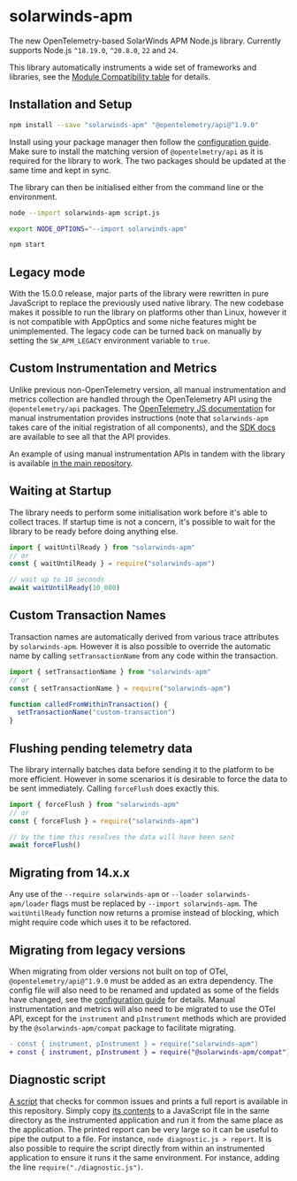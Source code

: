 # solarwinds-apm

The new OpenTelemetry-based SolarWinds APM Node.js library. Currently supports Node.js `^18.19.0`, `^20.8.0`, `22` and `24`.

This library automatically instruments a wide set of frameworks and libraries, see the [Module Compatibility table](../instrumentations/COMPATIBILITY.md) for details.

## Installation and Setup

```sh
npm install --save "solarwinds-apm" "@opentelemetry/api@^1.9.0"
```

Install using your package manager then follow the [configuration guide](./CONFIGURATION.md). Make sure to install the matching version of `@opentelmetry/api` as it is required for the library to work. The two packages should be updated at the same time and kept in sync.

The library can then be initialised either from the command line or the environment.

```sh
node --import solarwinds-apm script.js
```

```sh
export NODE_OPTIONS="--import solarwinds-apm"

npm start
```

## Legacy mode

With the 15.0.0 release, major parts of the library were rewritten in pure JavaScript to replace the previously used native library. The new codebase makes it possible to run the library on platforms other than Linux, however it is not compatible with AppOptics and some niche features might be unimplemented. The legacy code can be turned back on manually by setting the `SW_APM_LEGACY` environment variable to `true`.

## Custom Instrumentation and Metrics

Unlike previous non-OpenTelemetry version, all manual instrumentation and metrics collection are handled through the OpenTelemetry API using the `@opentelemetry/api` packages. The [OpenTelemetry JS documentation](https://opentelemetry.io/docs/instrumentation/js/manual/) for manual instrumentation provides instructions (note that `solarwinds-apm` takes care of the initial registration of all components), and the [SDK docs](https://open-telemetry.github.io/opentelemetry-js/modules/_opentelemetry_api.html) are available to see all that the API provides.

An example of using manual instrumentation APIs in tandem with the library is available [in the main repository](../../examples/hello-manual).

## Waiting at Startup

The library needs to perform some initialisation work before it's able to collect traces. If startup time is not a concern, it's possible to wait for the library to be ready before doing anything else.

```ts
import { waitUntilReady } from "solarwinds-apm"
// or
const { waitUntilReady } = require("solarwinds-apm")

// wait up to 10 seconds
await waitUntilReady(10_000)
```

## Custom Transaction Names

Transaction names are automatically derived from various trace attributes by `solarwinds-apm`. However it is also possible to override the automatic name by calling `setTransactionName` from any code within the transaction.

```ts
import { setTransactionName } from "solarwinds-apm"
// or
const { setTransactionName } = require("solarwinds-apm")

function calledFromWithinTransaction() {
  setTransactionName("custom-transaction")
}
```

## Flushing pending telemetry data

The library internally batches data before sending it to the platform to be more efficient. However in some scenarios it is desirable to force the data to be sent immediately. Calling `forceFlush` does exactly this.

```ts
import { forceFlush } from "solarwinds-apm"
// or
const { forceFlush } = require("solarwinds-apm")

// by the time this resolves the data will have been sent
await forceFlush()
```

## Migrating from 14.x.x

Any use of the `--require solarwinds-apm` or `--loader solarwinds-apm/loader` flags must be replaced by `--import solarwinds-apm`. The `waitUntilReady` function now returns a promise instead of blocking, which might require code which uses it to be refactored.

## Migrating from legacy versions

When migrating from older versions not built on top of OTel, `@opentelemetry/api@^1.9.0` must be added as an extra dependency. The config file will also need to be renamed and updated as some of the fields have changed, see the [configuration guide](./CONFIGURATION.md) for details. Manual instrumentation and metrics will also need to be migrated to use the OTel API, except for the `instrument` and `pInstrument` methods which are provided by the `@solarwinds-apm/compat` package to facilitate migrating.

```diff
- const { instrument, pInstrument } = require("solarwinds-apm")
+ const { instrument, pInstrument } = require("@solarwinds-apm/compat")
```

## Diagnostic script

[A script](../../scripts/diagnostic.js) that checks for common issues and prints a full report is available in this repository. Simply copy [its contents](../../scripts/diagnostic.js) to a JavaScript file in the same directory as the instrumented application and run it from the same place as the application. The printed report can be very large so it can be useful to pipe the output to a file. For instance, `node diagnostic.js > report`. It is also possible to require the script directly from within an instrumented application to ensure it runs it the same environment. For instance, adding the line `require("./diagnostic.js")`.
